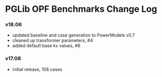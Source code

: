 PGLib OPF Benchmarks Change Log 
===============================

### v18.06
- updated baseline and case generation to PowerModels v0.7
- cleaned up transformer parameters, #4
- added default base kv values, #6

### v17.08
- initial release, 108 cases

